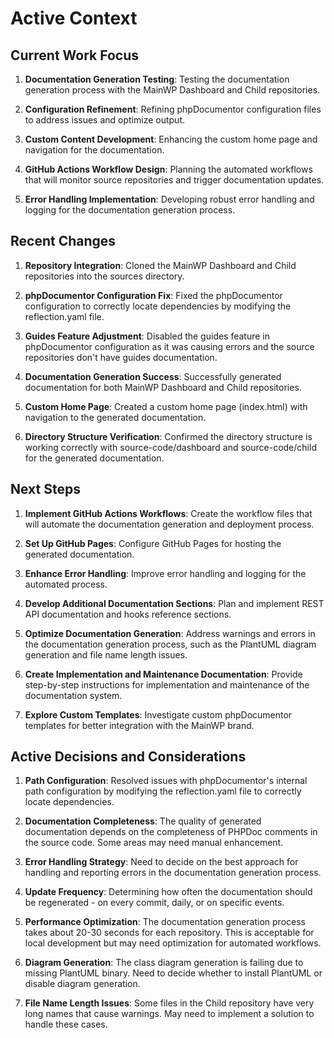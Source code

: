 # Active Context

## Current Work Focus

1. **Documentation Generation Testing**: Testing the documentation generation process with the MainWP Dashboard and Child repositories.

2. **Configuration Refinement**: Refining phpDocumentor configuration files to address issues and optimize output.

3. **Custom Content Development**: Enhancing the custom home page and navigation for the documentation.

4. **GitHub Actions Workflow Design**: Planning the automated workflows that will monitor source repositories and trigger documentation updates.

5. **Error Handling Implementation**: Developing robust error handling and logging for the documentation generation process.

## Recent Changes

1. **Repository Integration**: Cloned the MainWP Dashboard and Child repositories into the sources directory.

2. **phpDocumentor Configuration Fix**: Fixed the phpDocumentor configuration to correctly locate dependencies by modifying the reflection.yaml file.

3. **Guides Feature Adjustment**: Disabled the guides feature in phpDocumentor configuration as it was causing errors and the source repositories don't have guides documentation.

4. **Documentation Generation Success**: Successfully generated documentation for both MainWP Dashboard and Child repositories.

5. **Custom Home Page**: Created a custom home page (index.html) with navigation to the generated documentation.

6. **Directory Structure Verification**: Confirmed the directory structure is working correctly with source-code/dashboard and source-code/child for the generated documentation.

## Next Steps

1. **Implement GitHub Actions Workflows**: Create the workflow files that will automate the documentation generation and deployment process.

2. **Set Up GitHub Pages**: Configure GitHub Pages for hosting the generated documentation.

3. **Enhance Error Handling**: Improve error handling and logging for the automated process.

4. **Develop Additional Documentation Sections**: Plan and implement REST API documentation and hooks reference sections.

5. **Optimize Documentation Generation**: Address warnings and errors in the documentation generation process, such as the PlantUML diagram generation and file name length issues.

6. **Create Implementation and Maintenance Documentation**: Provide step-by-step instructions for implementation and maintenance of the documentation system.

7. **Explore Custom Templates**: Investigate custom phpDocumentor templates for better integration with the MainWP brand.

## Active Decisions and Considerations

1. **Path Configuration**: Resolved issues with phpDocumentor's internal path configuration by modifying the reflection.yaml file to correctly locate dependencies.

2. **Documentation Completeness**: The quality of generated documentation depends on the completeness of PHPDoc comments in the source code. Some areas may need manual enhancement.

3. **Error Handling Strategy**: Need to decide on the best approach for handling and reporting errors in the documentation generation process.

4. **Update Frequency**: Determining how often the documentation should be regenerated - on every commit, daily, or on specific events.

5. **Performance Optimization**: The documentation generation process takes about 20-30 seconds for each repository. This is acceptable for local development but may need optimization for automated workflows.

6. **Diagram Generation**: The class diagram generation is failing due to missing PlantUML binary. Need to decide whether to install PlantUML or disable diagram generation.

7. **File Name Length Issues**: Some files in the Child repository have very long names that cause warnings. May need to implement a solution to handle these cases.
